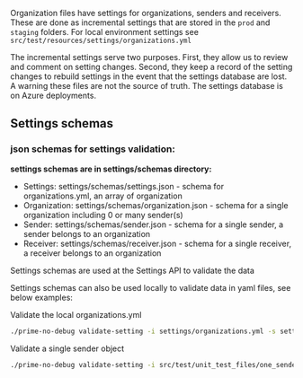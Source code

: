 Organization files have settings for organizations, senders and receivers. These are done as 
incremental settings that are stored in the `prod` and `staging` folders.  For local environment
settings see `src/test/resources/settings/organizations.yml`

The incremental settings serve two purposes. First, they allow us to review and comment on setting changes. Second, they keep a record of the setting changes to rebuild settings in the event that the settings database are lost. A warning these files are not the source of truth. The settings database is on Azure deployments.

## Settings schemas

### json schemas for settings validation:

**settings schemas are in settings/schemas directory:**

- Settings: settings/schemas/settings.json - schema for organizations.yml, an array of organization
- Organization: settings/schemas/organization.json - schema for a single organization including 0 or many sender(s)
- Sender: settings/schemas/sender.json - schema for a single sender, a sender belongs to an organization
- Receiver: settings/schemas/receiver.json - schema for a single receiver, a receiver belongs to an organization

Settings schemas are used at the Settings API to validate the data

Settings schemas can also be used locally to validate data in yaml files, see below examples:

Validate the local organizations.yml

```bash
./prime-no-debug validate-setting -i settings/organizations.yml -s settings/schemas/settings.json
```
Validate a single sender object

```bash
./prime-no-debug validate-setting -i src/test/unit_test_files/one_sender_waters.yml -s settings/schemas/sender.json
```
